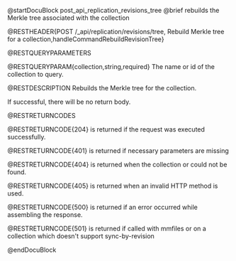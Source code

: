 
@startDocuBlock post_api_replication_revisions_tree
@brief rebuilds the Merkle tree associated with the collection

@RESTHEADER{POST /_api/replication/revisions/tree, Rebuild Merkle tree for a collection,handleCommandRebuildRevisionTree}

@RESTQUERYPARAMETERS

@RESTQUERYPARAM{collection,string,required}
The name or id of the collection to query.

@RESTDESCRIPTION
Rebuilds the Merkle tree for the collection.

If successful, there will be no return body.

@RESTRETURNCODES

@RESTRETURNCODE{204}
is returned if the request was executed successfully.

@RESTRETURNCODE{401}
is returned if necessary parameters are missing

@RESTRETURNCODE{404}
is returned when the collection or could not be found.

@RESTRETURNCODE{405}
is returned when an invalid HTTP method is used.

@RESTRETURNCODE{500}
is returned if an error occurred while assembling the response.

@RESTRETURNCODE{501}
is returned if called with mmfiles or on a collection which doesn't support
sync-by-revision

@endDocuBlock
